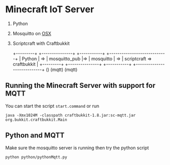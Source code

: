 # Minecraft IoT Server

1. Python
2. Mosquitto on [OSX](https://simplifiedthinking.co.uk/2015/10/03/install-mqtt-server/)
3. Scriptcraft with Craftbukkit

    +---------+    +---------------+   +-----------+    +----------------------------+
    | Python | => | mosquitto_pub |=> | mosquitto | => | scriptcraft => craftbukkit |
    +---------+    +---------------+   +-----------+    +----------------------------+
               ()                   (mqtt)          (mqtt)

## Running the Minecraft Server with support for MQTT

You can start the script `start.command` or run
```
java -Xmx1024M -classpath craftbukkit-1.8.jar:sc-mqtt.jar org.bukkit.craftbukkit.Main
```

## Python and MQTT

Make sure the mosquitto server is running then try the python script
```
python python/pythonMqtt.py
```
